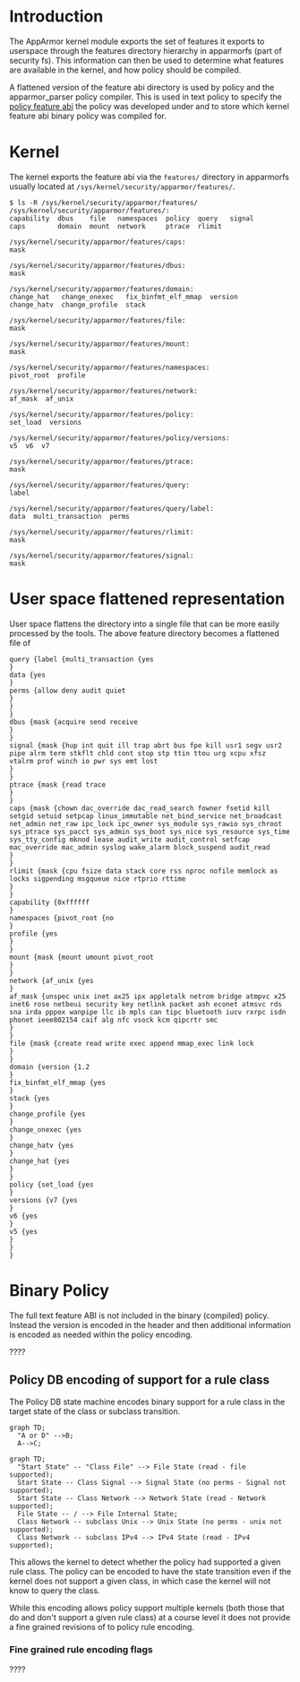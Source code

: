 # Introduction

The AppArmor kernel module exports the set of features it exports to userspace through the features directory hierarchy in apparmorfs (part of security fs). This information can then be used to determine what features are available in the kernel, and how policy should be compiled.

A flattened version of the feature abi directory is used by policy and the apparmor_parser policy compiler. This is used in text policy to specify the [policy feature abi](AppArmorpolicyfeaturesabi) the policy was developed under and to store which kernel feature abi binary policy was compiled for.

# Kernel

The kernel exports the feature abi via the ```features/``` directory in apparmorfs usually located at ```/sys/kernel/security/apparmor/features/```.

```
$ ls -R /sys/kernel/security/apparmor/features/
/sys/kernel/security/apparmor/features/:
capability  dbus    file   namespaces  policy  query   signal
caps        domain  mount  network     ptrace  rlimit

/sys/kernel/security/apparmor/features/caps:
mask

/sys/kernel/security/apparmor/features/dbus:
mask

/sys/kernel/security/apparmor/features/domain:
change_hat   change_onexec   fix_binfmt_elf_mmap  version
change_hatv  change_profile  stack

/sys/kernel/security/apparmor/features/file:
mask

/sys/kernel/security/apparmor/features/mount:
mask

/sys/kernel/security/apparmor/features/namespaces:
pivot_root  profile

/sys/kernel/security/apparmor/features/network:
af_mask  af_unix

/sys/kernel/security/apparmor/features/policy:
set_load  versions

/sys/kernel/security/apparmor/features/policy/versions:
v5  v6  v7

/sys/kernel/security/apparmor/features/ptrace:
mask

/sys/kernel/security/apparmor/features/query:
label

/sys/kernel/security/apparmor/features/query/label:
data  multi_transaction  perms

/sys/kernel/security/apparmor/features/rlimit:
mask

/sys/kernel/security/apparmor/features/signal:
mask
```

# User space flattened representation

User space flattens the directory into a single file that can be more easily processed by the tools. The above feature directory becomes a flattened file of

```
query {label {multi_transaction {yes
}
data {yes
}
perms {allow deny audit quiet
}
}
}
dbus {mask {acquire send receive
}
}
signal {mask {hup int quit ill trap abrt bus fpe kill usr1 segv usr2 pipe alrm term stkflt chld cont stop stp ttin ttou urg xcpu xfsz vtalrm prof winch io pwr sys emt lost
}
}
ptrace {mask {read trace
}
}
caps {mask {chown dac_override dac_read_search fowner fsetid kill setgid setuid setpcap linux_immutable net_bind_service net_broadcast net_admin net_raw ipc_lock ipc_owner sys_module sys_rawio sys_chroot sys_ptrace sys_pacct sys_admin sys_boot sys_nice sys_resource sys_time sys_tty_config mknod lease audit_write audit_control setfcap mac_override mac_admin syslog wake_alarm block_suspend audit_read
}
}
rlimit {mask {cpu fsize data stack core rss nproc nofile memlock as locks sigpending msgqueue nice rtprio rttime
}
}
capability {0xffffff
}
namespaces {pivot_root {no
}
profile {yes
}
}
mount {mask {mount umount pivot_root
}
}
network {af_unix {yes
}
af_mask {unspec unix inet ax25 ipx appletalk netrom bridge atmpvc x25 inet6 rose netbeui security key netlink packet ash econet atmsvc rds sna irda pppox wanpipe llc ib mpls can tipc bluetooth iucv rxrpc isdn phonet ieee802154 caif alg nfc vsock kcm qipcrtr smc
}
}
file {mask {create read write exec append mmap_exec link lock
}
}
domain {version {1.2
}
fix_binfmt_elf_mmap {yes
}
stack {yes
}
change_profile {yes
}
change_onexec {yes
}
change_hatv {yes
}
change_hat {yes
}
}
policy {set_load {yes
}
versions {v7 {yes
}
v6 {yes
}
v5 {yes
}
}
}
```

# Binary Policy

The full text feature ABI is not included in the binary (compiled) policy. Instead the version is encoded in the header and then additional information is encoded as needed within the policy encoding.

????

## Policy DB encoding of support for a rule class

The Policy DB state machine encodes binary support for a rule class in the target state of the class or subclass transition.

```mermaid
graph TD;
  "A or D" -->B;
  A-->C;
```

```mermaid
graph TD;
  "Start State" -- "Class File" --> File State (read - file supported);
  Start State -- Class Signal --> Signal State (no perms - Signal not supported);
  Start State -- Class Network --> Network State (read - Network supported);
  File State -- / --> File Internal State;
  Class Network -- subclass Unix --> Unix State (no perms - unix not supported);
  Class Network -- subclass IPv4 --> IPv4 State (read - IPv4 supported);
```

This allows the kernel to detect whether the policy had supported a given rule class. The policy can be encoded to have the state transition even if the kernel does not support a given class, in which case the kernel will not know to query the class.

While this encoding allows policy support multiple kernels (both those that do and don't support a given rule class) at a course level it does not provide a fine grained revisions of to policy rule encoding.

### Fine grained rule encoding flags

????
